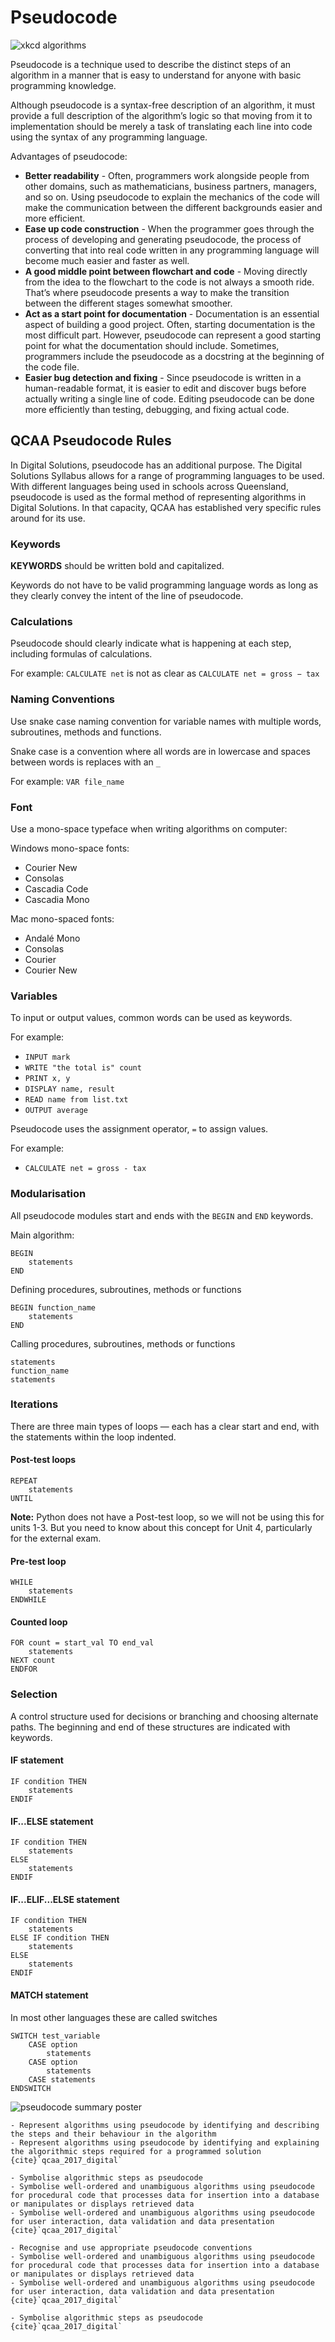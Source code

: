 # Pseudocode

![xkcd algorithms](./assets/algorithms.png)

Pseudocode is a technique used to describe the distinct steps of an algorithm in a manner that is easy to understand for anyone with basic programming knowledge.

Although pseudocode is a syntax-free description of an algorithm, it must provide a full description of the algorithm’s logic so that moving from it to implementation should be merely a task of translating each line into code using the syntax of any programming language.

Advantages of pseudocode:

- **Better readability** - Often, programmers work alongside people from other domains, such as mathematicians, business partners, managers, and so on. Using pseudocode to explain the mechanics of the code will make the communication between the different backgrounds easier and more efficient.
- **Ease up code construction** - When the programmer goes through the process of developing and generating pseudocode, the process of converting that into real code written in any programming language will become much easier and faster as well.
- **A good middle point between flowchart and code** - Moving directly from the idea to the flowchart to the code is not always a smooth ride. That’s where pseudocode presents a way to make the transition between the different stages somewhat smoother.
- **Act as a start point for documentation** - Documentation is an essential aspect of building a good project. Often, starting documentation is the most difficult part. However, pseudocode can represent a good starting point for what the documentation should include. Sometimes, programmers include the pseudocode as a docstring at the beginning of the code file.
- **Easier bug detection and fixing** - Since pseudocode is written in a human-readable format, it is easier to edit and discover bugs before actually writing a single line of code. Editing pseudocode can be done more efficiently than testing, debugging, and fixing actual code.

## QCAA Pseudocode Rules

In Digital Solutions, pseudocode has an additional purpose. The Digital Solutions Syllabus allows for a range of programming languages to be used. With different languages being used in schools across Queensland, pseudocode is used as the formal method of representing algorithms in Digital Solutions. In that capacity, QCAA has established very specific rules around for its use.

### Keywords

**KEYWORDS** should be written bold and capitalized.

Keywords do not have to be valid programming language words as long as they clearly convey the intent of the line of pseudocode.

### Calculations

Pseudocode should clearly indicate what is happening at each step, including formulas of calculations.

For example:
`CALCULATE net` is not as clear as `CALCULATE net = gross − tax`

### Naming Conventions

Use snake case naming convention for variable names with multiple words, subroutines, methods and functions.

Snake case is a convention where all words are in lowercase and spaces between words is replaces with an `_`

For example:
`VAR file_name`

### Font

Use a mono-space typeface when writing algorithms on computer:

Windows mono-space fonts:

- Courier New
- Consolas
- Cascadia Code
- Cascadia Mono

Mac mono-spaced fonts:

- Andalé Mono
- Consolas
- Courier
- Courier New

### Variables

To input or output values, common words can be used as keywords.

For example:

- `INPUT mark`
- `WRITE "the total is" count`
- `PRINT x, y`
- `DISPLAY name, result`
- `READ name from list.txt`
- `OUTPUT average`

Pseudocode uses the assignment operator, `=` to assign values.

For example:

- `CALCULATE net = gross - tax`

### Modularisation

All pseudocode modules start and ends with the `BEGIN` and `END` keywords.

Main algorithm:

``` pseudocode
BEGIN
    statements
END
```

Defining procedures, subroutines, methods or functions

``` pseudocode
BEGIN function_name
    statements
END
```

Calling procedures, subroutines, methods or functions

``` pseudocode
statements
function_name
statements
```

### Iterations

There are three main types of loops — each has a clear start and end, with the statements within the loop indented.

#### Post-test loops

``` pseudocode
REPEAT
    statements
UNTIL
```

**Note:** Python does not have a Post-test loop, so we will not be using this for units 1-3. But you need to know about this concept for Unit 4, particularly for the external exam.

#### Pre-test loop

``` pseudocode
WHILE
    statements
ENDWHILE
```

#### Counted loop

``` pseudocode
FOR count = start_val TO end_val
    statements
NEXT count
ENDFOR
```

### Selection

A control structure used for decisions or branching and choosing alternate paths. The beginning and end of these structures are indicated with keywords.

#### IF statement

``` pseudocode
IF condition THEN
    statements
ENDIF
```

#### IF...ELSE statement

``` pseudocode
IF condition THEN
    statements
ELSE
    statements
ENDIF
```

#### IF...ELIF...ELSE statement

``` pseudocode
IF condition THEN
    statements
ELSE IF condition THEN
    statements
ELSE
    statements
ENDIF
```

#### MATCH statement

In most other languages these are called switches

``` pseudocode
SWITCH test_variable
    CASE option
        statements
    CASE option
        statements
    CASE statements
ENDSWITCH
```

![pseudocode summary poster](assets/pseudocode.png)

```{admonition} Unit 1 subject matter covered:
- Represent algorithms using pseudocode by identifying and describing the steps and their behaviour in the algorithm
- Represent algorithms using pseudocode by identifying and explaining the algorithmic steps required for a programmed solution
{cite}`qcaa_2017_digital`
```

```{admonition} Unit 2 subject matter covered:
- Symbolise algorithmic steps as pseudocode
- Symbolise well-ordered and unambiguous algorithms using pseudocode for procedural code that processes data for insertion into a database or manipulates or displays retrieved data
- Symbolise well-ordered and unambiguous algorithms using pseudocode for user interaction, data validation and data presentation
{cite}`qcaa_2017_digital`
```

```{admonition} Unit 3 subject matter covered:
- Recognise and use appropriate pseudocode conventions
- Symbolise well-ordered and unambiguous algorithms using pseudocode for procedural code that processes data for insertion into a database or manipulates or displays retrieved data
- Symbolise well-ordered and unambiguous algorithms using pseudocode for user interaction, data validation and data presentation
{cite}`qcaa_2017_digital`
```

```{admonition} Unit 4 subject matter covered:
- Symbolise algorithmic steps as pseudocode
{cite}`qcaa_2017_digital`
```